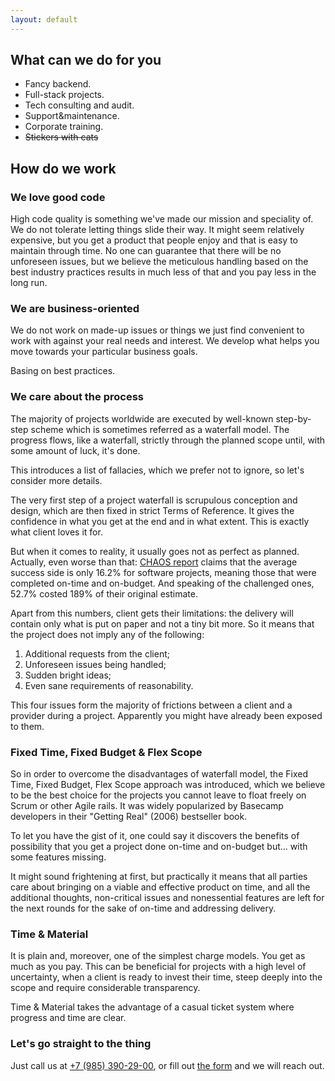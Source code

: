 ```yaml
---
layout: default
---
```


## What can we do for you

- Fancy backend.
- Full-stack projects.
- Tech consulting and audit.
- Support&maintenance.
- Corporate training.
- ~~Stickers with cats~~


## How do we work

### We love good code

High code quality is something we've made our mission and speciality of. We do not tolerate letting things slide their way. It might seem relatively expensive, but you get a product that people enjoy and that is easy to maintain through time. No one can guarantee that there will be no unforeseen issues, but we believe the meticulous handling based on the best industry practices results in much less of that and you pay less in the long run.

### We are business-oriented

We do not work on made-up issues or things we just find convenient to work with against your real needs and interest. We develop what helps you move towards your particular business goals.

Basing on best practices.

### We care about the process

The majority of projects worldwide are executed by well-known step-by-step scheme which is sometimes referred as a waterfall model. The progress flows, like a waterfall, strictly through the planned scope until, with some amount of luck, it's done.

This introduces a list of fallacies, which we prefer not to ignore, so let's consider more details.

The very first step of a project waterfall is scrupulous conception and design, which are then fixed in strict Terms of Reference. It gives the confidence in what you get at the end and in what extent. This is exactly what client loves it for.

But when it comes to reality, it usually goes not as perfect as planned. Actually, even worse than that: [CHAOS report](https://www.projectsmart.co.uk/white-papers/chaos-report.pdf) claims that the average success side is only 16.2% for software projects, meaning those that were completed on-time and on-budget. And speaking of the challenged ones, 52.7% costed 189% of their original estimate.

Apart from this numbers, client gets their limitations: the delivery will contain only what is put on paper and not a tiny bit more. So it means that the project does not imply any of the following:
1. Additional requests from the client;
2. Unforeseen issues being handled;
3. Sudden bright ideas;
4. Even sane requirements of reasonability.

This four issues form the majority of frictions between a client and a provider during a project. Apparently you might have already been exposed to them.

### Fixed Time, Fixed Budget & Flex Scope

So in order to overcome the disadvantages of waterfall model, the Fixed Time, Fixed Budget, Flex Scope approach was introduced, which we believe to be the best choice for the projects you cannot leave to float freely on Scrum or other Agile rails. It was widely popularized by Basecamp developers in their "Getting Real"  (2006) bestseller book.

To let you have the gist of it, one could say it discovers the benefits of possibility that you get a project done on-time and on-budget but... with some features missing.

It might sound frightening at first, but practically it means that all parties care about bringing on a viable and effective product on time, and all the additional thoughts, non-critical issues and nonessential features are left for the next rounds for the sake of on-time and addressing delivery.

### Time & Material

It is plain and, moreover, one of the simplest charge models. You get as much as you pay. This can be beneficial for projects with a high level of uncertainty, when a client is ready to invest their time, steep deeply into the scope and require considerable transparency.

Time & Material takes the advantage of a casual ticket system where progress and time are clear.


### Let's go straight to the thing

Just call us at [+7 (985) 390-29-00](tel:+79853902900), or fill out [the form](https://goo.gl/forms/fddh13DYaiEWfAVy1) and we will reach out.
